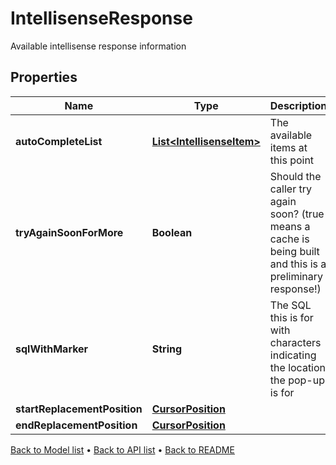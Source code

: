 

# IntellisenseResponse

Available intellisense response information

## Properties

| Name | Type | Description | Notes |
|------------ | ------------- | ------------- | -------------|
|**autoCompleteList** | [**List&lt;IntellisenseItem&gt;**](IntellisenseItem.md) | The available items at this point |  |
|**tryAgainSoonForMore** | **Boolean** | Should the caller try again soon? (true means a cache is being built and this is a preliminary response!) |  |
|**sqlWithMarker** | **String** | The SQL this is for with characters indicating the location the pop-up is for |  |
|**startReplacementPosition** | [**CursorPosition**](CursorPosition.md) |  |  |
|**endReplacementPosition** | [**CursorPosition**](CursorPosition.md) |  |  |



[Back to Model list](../README.md#documentation-for-models) &#8226; [Back to API list](../README.md#documentation-for-api-endpoints) &#8226; [Back to README](../README.md)


